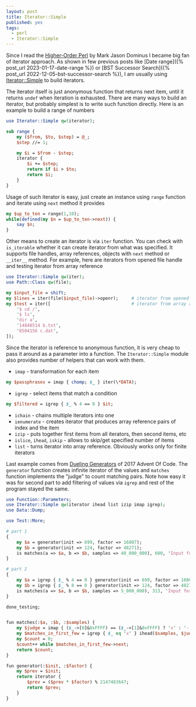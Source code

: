 ```yaml
---
layout: post
title: Iterator::Simple
published: yes
tags:
  - perl
  - Iterator::Simple
---
```

Since I read the [Higher-Order Perl][1] by Mark Jason Dominus I became big fan of iterator approach. As shown in few previous posts like [Date range]({% post_url 2023-01-17-date-range %}) or [BST Successor Search]({% post_url 2022-12-05-bst-successor-search %}), I am usually using [Iterator::Simple][2] to build iterators.

The iterator itself is just anonymous function that returns next item, until it returns `undef` when iteration is exhausted. There are many ways to build an iterator, but probably simplest is to write such function directly. Here is an example to build a range of numbers

```perl
use Iterator::Simple qw(iterator);

sub range {
    my ($from, $to, $step) = @_;
    $step //= 1;

    my $i = $from - $step;
    iterator {
        $i += $step;
        return if $i > $to;
        return $i;
    }
}
```

Usage of such iterator is easy, just create an instance using `range` function and iterate using `next` method it provides

```perl
my $up_to_ten = range(1,10);
while(defined(my $n = $up_to_ten->next)) {
    say $n;
}
```

Other means to create an iterator is via `iter` function. You can check with `is_iterable` whether it can create iterator from what was specified. It supports file handles, array references, objects with `next` method or `__iter__` method. For example, here are iterators from opened file handle and testing iterator from array reference

```perl
use Iterator::Simple qw(iter);
use Path::Class qw(file);

my $input_file = shift;
my $lines = iter(file($input_file)->openr);     # iterator from opened file handle
my $test = iter([                               # iterator from array reference
    '$ cd /',
    '$ ls',
    'dir a',
    '14848514 b.txt',
    '8504156 c.dat',
]);
```

Since the iterator is reference to anonymous function, it is very cheap to pass it around as a parameter into a function. The `Iterator::Simple` module also provides number of helpers that can work with them.

 - `imap` - transformation for each item

```perl
my $passphrases = imap { chomp; $_ } iter(\*DATA);  
```

 - `igrep` - select items that match a condition

```perl
my $filtered = igrep { $_ % 4 == 0 } $it;
```

 - `ichain` - chains multiple iterators into one
 - `ienumerate` - creates iterator that produces array reference pairs of index and the item
 - `izip` - puts together first items from all iterators, then second items, etc
 - `islice`, `ihead`, `iskip` - allows to skip/get specified number of items
 - `list` - turns iterator into array reference. Obviously works only for finite iterators

Last example comes from [Dueling Generators][3] of 2017 Advent Of Code. The `generator` function creates infinite iterator of the values and `matches` function implements the "judge" to count matching pairs. Note how easy it was for second part to add filtering of values via `igrep` and rest of the program stayed the same.

```perl
use Function::Parameters;
use Iterator::Simple qw(iterator ihead list izip imap igrep);
use Data::Dump;

use Test::More;

# part 1
{
    my $a = generator(init => 699, factor => 16807);
    my $b = generator(init => 124, factor => 48271);
    is matches(a => $a, b => $b, samples => 40_000_000), 600, 'Input for part 1 matches';
}

# part 2
{
    my $a = igrep { $_ % 4 == 0 } generator(init => 699, factor => 16807);
    my $b = igrep { $_ % 8 == 0 } generator(init => 124, factor => 48271);
    is matches(a => $a, b => $b, samples => 5_000_000), 313, 'Input for part 2 matches';
}

done_testing;


fun matches(:$a, :$b, :$samples) {
    my $judge = imap { ($_->[0]&0xFFFF) == ($_->[1]&0xFFFF) ? 'x' : '-' } izip $a, $b;
    my $matches_in_first_few = igrep { $_ eq 'x' } ihead($samples, $judge);
    my $count = 0;
    $count++ while $matches_in_first_few->next;
    return $count;
}

fun generator(:$init, :$factor) {
    my $prev = $init;
    return iterator {
        $prev = ($prev * $factor) % 2147483647;
        return $prev;
    }
}
```

[1]: https://hop.perl.plover.com/book/
[2]: https://metacpan.org/pod/Iterator::Simple
[3]: http://adventofcode.com/2017/day/15
